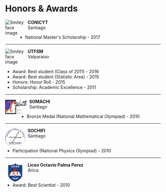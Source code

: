# Honors & Awards
<p>
<img src="https://servicios.anid.cl/web/sinexbec2/assets/img/logo_conicyt1.1.svg" alt="Smiley face image"
style="float:left; width:65px; height:52px;">
<span style="vertical-align:bottom">
&nbsp <strong>  CONICYT </strong> <br>
&nbsp Santiago <br>
</span>
</p>

* National Master's Scholarship - 2017
<hr size="30">

<p>
<img src="https://upload.wikimedia.org/wikipedia/commons/4/47/Logo_UTFSM.png" alt="Smiley face image"
style="float:left; width:65px; height:65px;">
<span style="vertical-align:bottom">
&nbsp <strong>  UTFSM </strong> <br>
&nbsp Valparaiso<br><br>
</span>
</p>

* Award: Best student (Class of 2011) - 2016
* Award: Best student (Statistic Area) - 2015
* Honors: Honor Roll - 2015
* Scholarship: Academic Excellence - 2011


<hr size="30">




<p>
<img src="../../images/somachi_svg.svg" alt="Smiley face image"
style="float:left; width:70px; height:50px;">
<span style="vertical-align:bottom">
&nbsp <strong> SOMACHI</strong> <br>
&nbsp Santiago <br>
</span>
</p>

* Bronze Medal (National Mathematical Olympiad) - 2010

<hr size="30">

<p>
<img src="../../images/sochifi.png" alt="Smiley face image"
style="float:left; width:65px; height:65px;">
<span style="vertical-align:bottom">
&nbsp <strong> SOCHIFI </strong> <br>
&nbsp Santiago<br><br>
</span>
</p>

* Participation (National Physics Olympiad) - 2010

<hr size="30">

<p>
<img src="../../images/a1.png" alt="Smiley face image"
style="float:left; width:65px; height:65px;">
<span style="vertical-align:bottom">
&nbsp <strong> Liceo Octavio Palma Perez</strong> <br>
&nbsp Arica <br><br>
</span>
</p>


* Award: Best Scientist - 2010






